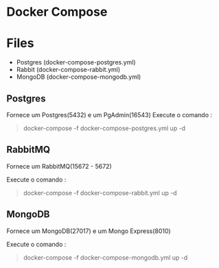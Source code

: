 # Docker Compose

# Files
- Postgres (docker-compose-postgres.yml)
- Rabbit (docker-compose-rabbit.yml)
- MongoDB (docker-compose-mongodb.yml)

## Postgres
Fornece um Postgres(5432) e um PgAdmin(16543)
Execute o comando :
> docker-compose -f docker-compose-postgres.yml up -d


## RabbitMQ
Fornece um RabbitMQ(15672 - 5672)

Execute o comando :
> docker-compose -f docker-compose-rabbit.yml up -d

## MongoDB
Fornece um MongoDB(27017) e um Mongo Express(8010)

Execute o comando :
> docker-compose -f docker-compose-mongodb.yml up -d
